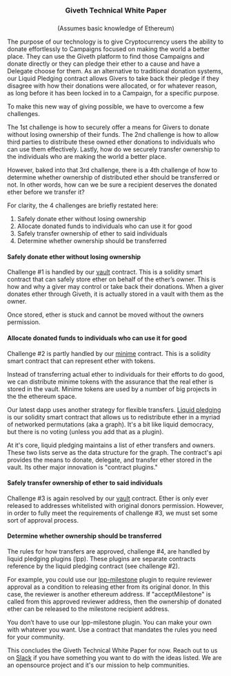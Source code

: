 # <h3 style="text-align: center;" markdown="1">Giveth Technical White Paper<h3>

<p style="text-align: center;" markdown="1">(Assumes basic knowledge of Ethereum)</p>

The purpose of our technology is to give Cryptocurrency users the ability to donate effortlessly to Campaigns focused on making the world a better place. They can use the Giveth platform to find those Campaigns and donate directly or they can pledge their ether to a cause and have a Delegate choose for them. As an alternative to traditional donation systems, our Liquid Pledging contract allows Givers to take back their pledge if they disagree with how their donations were allocated, or for whatever reason, as long before it has been locked in to a Campaign, for a specific purpose.

To make this new way of giving possible, we have to overcome a few challenges.

The 1st challenge is how to securely offer a means for Givers to donate without losing ownership of their funds. The 2nd challenge is how to allow third parties to distribute these owned ether donations to individuals who can use them effectively. Lastly, how do we securely transfer ownership to the individuals who are making the world a better place.

However, baked into that 3rd challenge, there is a 4th challenge of how to determine whether ownership of distributed ether should be transferred or not. In other words, how can we be sure a recipient deserves the donated ether before we transfer it?

For clarity, the 4 challenges are briefly restated here:
1. Safely donate ether without losing ownership
2. Allocate donated funds to individuals who can use it for good
3. Safely transfer ownership of ether to said individuals
4. Determine whether ownership should be transferred

#### Safely donate ether without losing ownership
Challenge #1 is handled by our [vault](https://github.com/Giveth/vaultcontract) contract. This is a solidity smart contract that can safely store ether on behalf of the ether’s owner. This is how and why a giver may control or take back their donations. When a giver donates ether through Giveth, it is actually stored in a vault with them as the owner.

Once stored, ether is stuck and cannot be moved without the owners permission.

#### Allocate donated funds to individuals who can use it for good
Challenge #2 is partly handled by our [minime](https://github.com/Giveth/minime) contract. This is a solidity smart contract that can represent ether with tokens.

Instead of transferring actual ether to individuals for their efforts to do good, we can distribute minime tokens with the assurance that the real ether is stored in the vault. Minime tokens are used by a number of big projects in the the ethereum space.

Our latest dapp uses another strategy for flexible transfers. [Liquid pledging](https://github.com/Giveth/liquidpledging) is our solidity smart contract that allows us to redistribute ether in a myriad of networked permutations (aka a graph). It's a bit like liquid democracy, but there is no voting (unless you add that as a plugin).

At it's core, liquid pledging maintains a list of ether transfers and owners. These two lists serve as the data structure for the graph. The contract's api provides the means to donate, delegate, and transfer ether stored in the vault. Its other major innovation is "contract plugins."

#### Safely transfer ownership of ether to said individuals
Challenge #3 is again resolved by our [vault](https://github.com/Giveth/vaultcontract) contract. Ether is only ever released to addresses whitelisted with original donors permission. However, in order to fully meet the requirements of challenge #3, we must set some sort of approval process.

#### Determine whether ownership should be transferred
The rules for how transfers are approved, challenge #4, are handled by liquid pledging plugins (lpp). These plugins are separate contracts reference by the liquid pledging contract (see challenge #2).

For example, you could use our [lpp-milestone](https://github.com/Giveth/lpp-milestone) plugin to require reviewer approval as a condition to releasing ether from its original donor. In this case, the reviewer is another ethereum address. If "acceptMilestone" is called from this approved reviewer address, then the ownership of donated ether can be released to the milestone recipient address.

You don’t have to use our lpp-milestone plugin. You can make your own with whatever you want. Use a contract that mandates the rules you need for your community.

This concludes the Giveth Technical White Paper for now. Reach out to us on [Slack](https://github.com/Giveth/vaultcontract) if you have something you want to do with the ideas listed. We are an opensource project and it's our mission to help communities.
